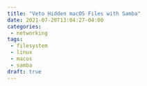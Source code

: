 ```yaml
---
title: "Veto Hidden macOS Files with Samba"
date: 2021-07-20T13:04:27-04:00
categories:
 - networking
tags:
 - filesystem
 - linux
 - macos
 - samba
draft: true
---
```


